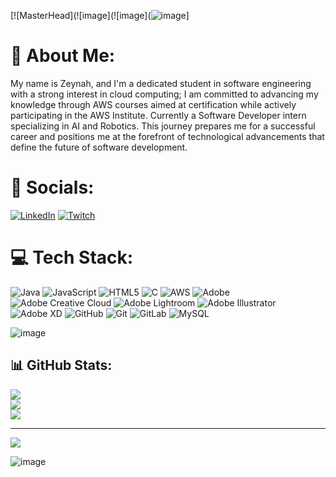 [![MasterHead](![image](![image](![image](https://github.com/user-attachments/assets/931726e7-e98f-4a58-ba86-65916cfd7760)]



# 🤖 About Me:
 My name is Zeynah, and I'm a dedicated student in software engineering with a strong interest in cloud computing; I am committed to advancing my knowledge through AWS courses aimed at certification while actively participating in the AWS Institute. Currently a Software Developer intern specializing in AI and Robotics. This journey prepares me for a successful career and positions me at the forefront of technological advancements that define the future of software development.


# 🫧 Socials:
[![LinkedIn](https://img.shields.io/badge/LinkedIn-%230077B5.svg?logo=linkedin&logoColor=white)](https://linkedin.com/in/zeynahgomez) [![Twitch](https://img.shields.io/badge/Twitch-%239146FF.svg?logo=Twitch&logoColor=white)](https://twitch.tv/zeynahgomez) 

# 💻 Tech Stack:
![Java](https://img.shields.io/badge/java-%23ED8B00.svg?style=for-the-badge&logo=openjdk&logoColor=white) ![JavaScript](https://img.shields.io/badge/javascript-%23323330.svg?style=for-the-badge&logo=javascript&logoColor=%23F7DF1E) ![HTML5](https://img.shields.io/badge/html5-%23E34F26.svg?style=for-the-badge&logo=html5&logoColor=white) ![C](https://img.shields.io/badge/c-%2300599C.svg?style=for-the-badge&logo=c&logoColor=white) ![AWS](https://img.shields.io/badge/AWS-%23FF9900.svg?style=for-the-badge&logo=amazon-aws&logoColor=white) ![Adobe](https://img.shields.io/badge/adobe-%23FF0000.svg?style=for-the-badge&logo=adobe&logoColor=white) ![Adobe Creative Cloud](https://img.shields.io/badge/Adobe%20Creative%20Cloud-DA1F26.svg?style=for-the-badge&logo=Adobe%20Creative%20Cloud&logoColor=white) ![Adobe Lightroom](https://img.shields.io/badge/Adobe%20Lightroom-31A8FF.svg?style=for-the-badge&logo=Adobe%20Lightroom&logoColor=white) ![Adobe Illustrator](https://img.shields.io/badge/adobe%20illustrator-%23FF9A00.svg?style=for-the-badge&logo=adobe%20illustrator&logoColor=white) ![Adobe XD](https://img.shields.io/badge/Adobe%20XD-470137?style=for-the-badge&logo=Adobe%20XD&logoColor=#FF61F6) ![GitHub](https://img.shields.io/badge/github-%23121011.svg?style=for-the-badge&logo=github&logoColor=white) ![Git](https://img.shields.io/badge/git-%23F05033.svg?style=for-the-badge&logo=git&logoColor=white) ![GitLab](https://img.shields.io/badge/gitlab-%23181717.svg?style=for-the-badge&logo=gitlab&logoColor=white) ![MySQL](https://img.shields.io/badge/mysql-4479A1.svg?style=for-the-badge&logo=mysql&logoColor=white)

![image](https://github.com/user-attachments/assets/8953b8d9-a6bf-49d5-862f-98695bfe2fc1)


## 📊 GitHub Stats:
![](https://github-readme-stats.vercel.app/api?username=zeynahgomez&theme=dark&hide_border=false&include_all_commits=false&count_private=false)<br/>
![](https://github-readme-streak-stats.herokuapp.com/?user=zeynahgomez&theme=dark&hide_border=false)<br/>
![](https://github-readme-stats.vercel.app/api/top-langs/?username=zeynahgomez&theme=dark&hide_border=false&include_all_commits=false&count_private=false&layout=compact)

---
[![](https://visitcount.itsvg.in/api?id=zeynahgomez&icon=0&color=0)](https://visitcount.itsvg.in)

<!-- Proudly created with GPRM ( https://gprm.itsvg.in ) -->
![image](https://github.com/user-attachments/assets/c822d309-06e1-42eb-998b-b4d0f92795db)
